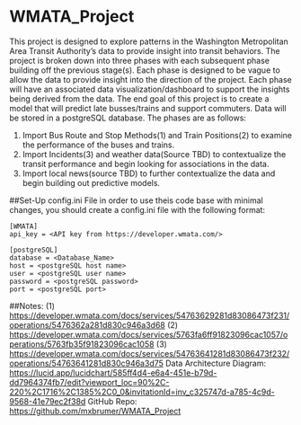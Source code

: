 # WMATA_Project
This project is designed to explore patterns in the Washington Metropolitan Area Transit Authority’s data to provide insight into transit behaviors. The project is broken down into three phases with each subsequent phase building off the previous stage(s). Each phase is designed to be vague to allow the data to provide insight into the direction of the project. Each phase will have an associated data visualization/dashboard to support the insights being derived from the data. The end goal of this project is to create a model that will predict late busses/trains and support commuters. Data will be stored in a postgreSQL database. The phases are as follows:
1.	Import Bus Route and Stop Methods(1) and Train Positions(2) to examine the performance of the buses and trains. 
2.	Import Incidents(3) and weather data(Source TBD) to contextualize the transit performance and begin looking for associations in the data.
3.	Import local news(source TBD) to further contextualize the data and begin building out predictive models.

##Set-Up config.ini File
in order to use theis code base with minimal changes, you should create a config.ini file with the following format:

```
[WMATA]
api_key = <API key from https://developer.wmata.com/>

[postgreSQL]
database = <Database_Name>
host = <postgreSQL host name>
user = <postgreSQL user name>
password = <postgreSQL password>
port = <postgreSQL port>
```

##Notes:
(1)	https://developer.wmata.com/docs/services/54763629281d83086473f231/operations/5476362a281d830c946a3d68
(2)	https://developer.wmata.com/docs/services/5763fa6ff91823096cac1057/operations/5763fb35f91823096cac1058
(3)	https://developer.wmata.com/docs/services/54763641281d83086473f232/operations/54763641281d830c946a3d75
Data Architecture Diagram: https://lucid.app/lucidchart/585ff4d4-e6a4-451e-b79d-dd7964374fb7/edit?viewport_loc=90%2C-220%2C1716%2C1385%2C0_0&invitationId=inv_c325747d-a785-4c9d-9568-41e79ec2f38d
GitHub Repo: https://github.com/mxbrumer/WMATA_Project


